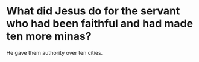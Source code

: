 # What did Jesus do for the servant who had been faithful and had made ten more minas?

He gave them authority over ten cities.
